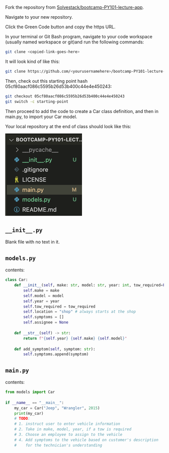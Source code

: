 Fork the repository from [Solvestack/bootcamp-PY101-lecture-app](https://github.com/SolveStack/bootcamp-PY101-lecture-app).

Navigate to your new repository.

Click the Green Code button and copy the https URL.

In your terminal or Git Bash program, navigate to your code workspace (usually named workspace or git)and run the following commands:

```bash
git clone <copied-link-goes-here>
```

It will look kind of like this:

```bash
git clone https://github.com/<yourusernamehere>/bootcamp-PY101-lecture-app
```


Then, check out this starting point hash 05cf80aacf086c5595b26d53b400c44e4e450243:

```bash
git checkout 05cf80aacf086c5595b26d53b400c44e4e450243
git switch -c starting-point
```

Then proceed to add the code to create a Car class definition, and then in main.py, to import your Car model.

Your local repository at the end of class should look like this:

![Final Local Repository](local_repository.png "final local repository")

## `__init__.py`
Blank file with no text in it.

## `models.py`

contents:

```python
class Car:
    def __init__(self, make: str, model: str, year: int, tow_required=False) -> None:
        self.make = make
        self.model = model
        self.year = year
        self.tow_required = tow_required
        self.location = "shop" # always starts at the shop
        self.symptoms = []
        self.assignee = None

    def __str__(self) -> str:
        return f"{self.year} {self.make} {self.model}"

    def add_symptom(self, symptom: str):
        self.symptoms.append(symptom)

```

## `main.py`

contents:

```python
from models import Car

if __name__ == "__main__":
    my_car = Car("Jeep", "Wrangler", 2015)
    print(my_car)
    # TODO:
    # 1. instruct user to enter vehicle information
    # 2. Take in make, model, year, if a tow is required
    # 3. Choose an employee to assign to the vehicle
    # 4. Add symptoms to the vehicle based on customer's description
    #    for the technician's understanding
```